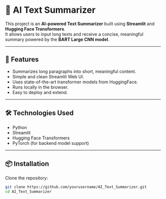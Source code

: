 # 🧠 AI Text Summarizer

This project is an **AI-powered Text Summarizer** built using **Streamlit** and **Hugging Face Transformers**.  
It allows users to input long texts and receive a concise, meaningful summary powered by the **BART Large CNN model**.

---

## 🚀 Features
- Summarizes long paragraphs into short, meaningful content.
- Simple and clean Streamlit Web UI.
- Uses state-of-the-art transformer models from HuggingFace.
- Runs locally in the browser.
- Easy to deploy and extend.

---

## 🛠️ Technologies Used
- Python
- Streamlit
- Hugging Face Transformers
- PyTorch (for backend model support)

---

## 📦 Installation

Clone the repository:
```bash
git clone https://github.com/yourusername/AI_Text_Summarizer.git
cd AI_Text_Summarizer
